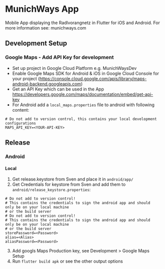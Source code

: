 # MunichWays App

Mobile App displaying the Radlvorangnetz in Flutter for iOS and Android. For more information see: munichways.com

## Development Setup

### Google Maps - Add API Key for development

* Set up project in Google Cloud Platform e.g. MunichWaysDev
* Enable Google Maps SDK for Android & iOS in Google Cloud Console for your project (https://console.cloud.google.com/apis/library/maps-android-backend.googleapis.com)
* Get an API Key which can be used in the App https://developers.google.com/maps/documentation/embed/get-api-key
* For Android add a `local_maps.properties` file to android with following content:
```
# Do not add to version control, this contains your local development configurations
MAPS_API_KEY=<YOUR-API-KEY>
```

## Release

### Android

#### Local

1. Get release.keystore from Sven and place it in `android/app/`
2. Get Credentials for keystore from Sven and add them to `android/release_keystore.properties`:
```
# Do not add to version control!
# This contains the credentials to sign the android app and should only be on your local machine
# or the build server
# Do not add to version control!
# This contains the credentials to sign the android app and should only be on your local machine
# or the build server
storePassword=<Password>
alias=<Alias>
aliasPassword=<Password>
```
3. Add googls Maps Production key, see Development > Google Maps Setup
3. Run `flutter build apk` or see the other output options